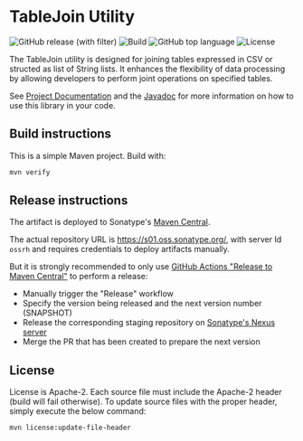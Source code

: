 # TableJoin Utility

![GitHub release (with filter)](https://img.shields.io/github/v/release/sentrysoftware/tablejoin)
![Build](https://img.shields.io/github/actions/workflow/status/sentrysoftware/tablejoin/deploy.yml)
![GitHub top language](https://img.shields.io/github/languages/top/sentrysoftware/tablejoin)
![License](https://img.shields.io/github/license/sentrysoftware/tablejoin)

The TableJoin utility is designed for joining tables expressed in CSV or structed as list of String lists. It enhances the flexibility of data processing by allowing developers to perform joint operations on specified tables.

See [Project Documentation](https://sentrysoftware.org/tablejoin/) and the [Javadoc](https://sentrysoftware.org/tablejoin/apidocs/) for more information on how to use this library in your code.

## Build instructions

This is a simple Maven project. Build with:

```bash
mvn verify
```

## Release instructions

The artifact is deployed to Sonatype's [Maven Central](https://central.sonatype.com/).

The actual repository URL is https://s01.oss.sonatype.org/, with server Id `ossrh` and requires credentials to deploy
artifacts manually.

But it is strongly recommended to only use [GitHub Actions "Release to Maven Central"](actions/workflows/release.yml) to perform a release:

* Manually trigger the "Release" workflow
* Specify the version being released and the next version number (SNAPSHOT)
* Release the corresponding staging repository on [Sonatype's Nexus server](https://s01.oss.sonatype.org/)
* Merge the PR that has been created to prepare the next version

## License

License is Apache-2. Each source file must include the Apache-2 header (build will fail otherwise). To update source files with the proper header, simply execute the below command:

```bash
mvn license:update-file-header
```
